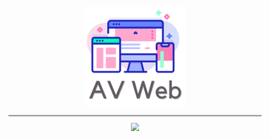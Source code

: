 <p align="center"><img src="https://raw.githubusercontent.com/avwebdev/avwebdev.github.io/master/assets/img/cropped-icon.png" width="200" /></p>

---

<p align="center">
  <a href="https://avwebdev.github.io/"><img src="https://img.shields.io/website?url=https%3A%2F%2Favwebdev.github.io%2F&labelColor=000000&label=Website&style=flat-square" /></a>
</p>
